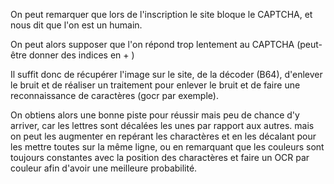 On peut remarquer que lors de l'inscription le site bloque le CAPTCHA, 
et nous dit que l'on est un humain.

On peut alors supposer que l'on répond trop lentement au CAPTCHA (peut-être donner des indices en + )

Il suffit donc de récupérer l'image sur le site, de la décoder (B64), d'enlever le bruit et de réaliser un traitement pour 
enlever le bruit et de faire une reconnaissance de caractères (gocr par exemple).

On obtiens alors une bonne piste pour réussir mais peu de chance d'y arriver, car les lettres sont décalées les unes par rapport aux autres. 
mais on peut les augmenter en repérant les charactères et en les décalant pour les mettre toutes sur la même ligne,
ou en remarquant que les couleurs sont toujours constantes avec la position des charactères et faire un OCR par
couleur afin d'avoir une meilleure probabilité. 


